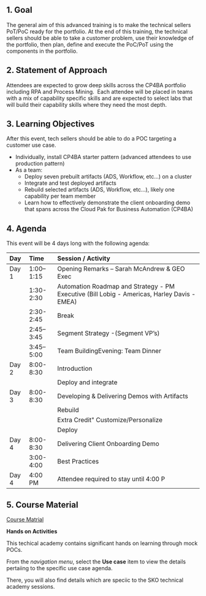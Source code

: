 
## 1. Goal
The general aim of this advanced training is to make the technical sellers PoT/PoC ready for the portfolio. At the end of this training, the technical sellers should be able to take a customer problem, use their knowledge of the portfolio, then plan, define and execute the PoC/PoT using the components in the portfolio.

## 2. Statement of Approach
Attendees are expected to grow deep skills across the CP4BA portfolio including RPA and Process Mining.  Each attendee will be placed in teams with a mix of capability specific skills and are expected to select labs that will build their capability skills where they need the most depth. 

## 3. Learning Objectives
After this event, tech sellers should be able to do a POC targeting a customer use case.   

* Individually, install CP4BA starter pattern (advanced attendees to use production pattern)
* As a team:
    * Deploy seven prebuilt artifacts (ADS, Workflow, etc...) on a cluster
    * Integrate and test deployed artifacts
    * Rebuild selected artifacts (ADS, Workflow, etc...), likely one capability per team member
    * Learn how to effectively demonstrate the client onboarding demo that spans across the Cloud Pak for Business Automation (CP4BA)

## 4. Agenda

This event will be 4 days long with the following agenda:

|Day   | Time       | Session / Activity                                |
| :--- | :--------- | :------------------------------------------------ |
|Day 1 | 1:00–1:15  | Opening Remarks – Sarah McAndrew & GEO Exec       |
|      | 1:30-2:30  | Automation Roadmap and Strategy - PM Executive (Bill Lobig - Americas, Harley Davis - EMEA) |
|      | 2:30-2:45  | Break                                             |
|      | 2:45–3:45  | Segment Strategy -(Segment VP’s)                  |
|      | 3:45–5:00  | Team BuildingEvening: Team Dinner                 |
|Day 2 | 8:00-8:30  | Introduction                                      |
|      |            | Deploy and integrate                              |
|Day 3 | 8:00-8:30  | Developing & Delivering Demos with Artifacts      |
|      |            | Rebuild                                           |
|      |            | Extra Credit" Customize/Personalize               |
|      |            | Deploy                                            |
|Day 4 | 8:00-8:30  | Delivering Client Onboarding Demo                 |
|      | 3:00-4:00  | Best Practices                                    |
|Day 4 | 4:00 PM    | Attendee required to stay until 4:00 P            |



             
## 5. Course Material        
      
[Course Matrial](https://github.ibm.com/ProjectK8s/K8s-Content)
      
      
      
**Hands on Activities**

This techical academy contains significant hands on learning through mock POCs.

From the _navigation menu_, select the **Use case** item to view the details pertaiing to the specific use case agenda.

There, you will also find details which are speciic to the SKO technical academy sessions.
